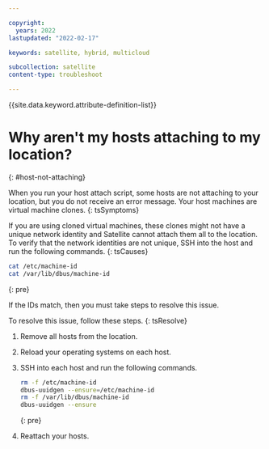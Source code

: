 ```yaml
---

copyright:
  years: 2022
lastupdated: "2022-02-17"

keywords: satellite, hybrid, multicloud

subcollection: satellite
content-type: troubleshoot

---
```


{{site.data.keyword.attribute-definition-list}}

# Why aren't my hosts attaching to my location?
{: #host-not-attaching}


When you run your host attach script, some hosts are not attaching to your location, but you do not receive an error message. Your host machines are virtual machine clones.
{: tsSymptoms}

If you are using cloned virtual machines, these clones might not have a unique network identity and Satellite cannot attach them all to the location. To verify that the network identities are not unique, SSH into the host and run the following commands.
{: tsCauses}

```sh
cat /etc/machine-id
cat /var/lib/dbus/machine-id
```
{: pre}

If the IDs match, then you must take steps to resolve this issue.

To resolve this issue, follow these steps.
{: tsResolve}

1. Remove all hosts from the location. 
2. Reload your operating systems on each host.
3. SSH into each host and run the following commands.

    ```sh
    rm -f /etc/machine-id
    dbus-uuidgen --ensure=/etc/machine-id
    rm -f /var/lib/dbus/machine-id
    dbus-uuidgen --ensure
    ```
    {: pre}

4. Reattach your hosts.


